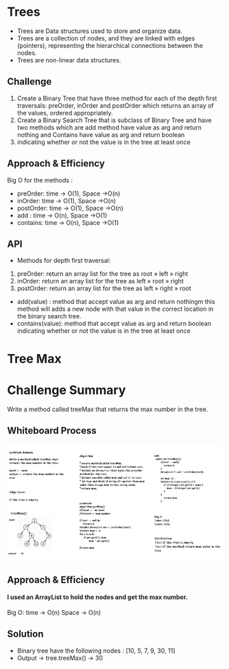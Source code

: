 # Trees
<!-- Short summary or background information -->
* Trees are Data structures used to store and organize data.
* Trees are a collection of nodes, and they are linked with edges (pointers), representing the hierarchical connections between the nodes.
* Trees are non-linear data structures.

## Challenge
<!-- Description of the challenge -->
1. Create a Binary Tree that have three method for each of the depth first traversals: 
preOrder, inOrder and postOrder which returns an array of the values, ordered appropriately.
2. Create a Binary Search Tree that is subclass of Binary Tree and have two methods which are 
add method have value as arg and return nothing and Contains have value as arg and return boolean 
3. indicating whether or not the value is in the tree at least once

## Approach & Efficiency
<!-- What approach did you take? Why? What is the Big O space/time for this approach? -->

Big O for the methods :
* preOrder: time -> O(1), Space ->O(n) 
* inOrder: time -> O(1), Space ->O(n)
* postOrder: time -> O(1), Space ->O(n)
* add : time -> O(n), Space ->O(1)
* contains:  time -> O(n), Space ->O(1)
## API
<!-- Description of each method publicly available in each of your trees -->
* Methods for depth first traversal:
1. preOrder: return an array list for the tree as root » left » right
2. inOrder: return an array list for the tree as  left » root » right
3. postOrder: return an array list for the tree as  left » right » root
* add(value) : method that accept value as arg and return nothingm this method will adds a new node
with that value in the correct location in the binary search tree.
* contains(value): method that accept value as arg and return boolean indicating whether or not the value is in the tree at least once


# Tree Max
# Challenge Summary
<!-- Description of the challenge -->
Write a method called treeMax that returns the max number in the tree.
## Whiteboard Process
<!-- Embedded whiteboard image -->
![Tmax](TMax.png)
## Approach & Efficiency
<!-- What approach did you take? Why? What is the Big O space/time for this approach? -->
#### I used an ArrayList to hold the nodes and get the max number.
Big O:
time -> O(n)
Space -> O(n)
## Solution
<!-- Show how to run your code, and examples of it in action -->
* Binary tree have the following nodes : [10, 5, 7, 9, 30, 11]
* Output -> tree.treeMax() -> 30